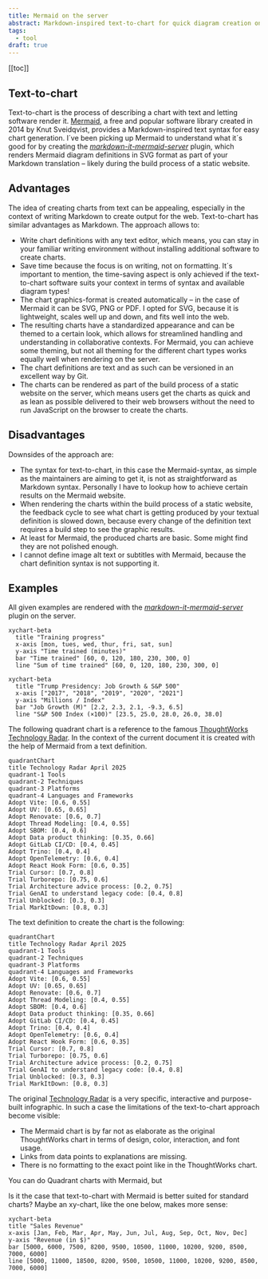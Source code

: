 ```yaml
---
title: Mermaid on the server
abstract: Markdown-inspired text-to-chart for quick diagram creation on the server with the [<cite>markdown-it-mermaid-server</cite>](https://www.npmjs.com/package/markdown-it-mermaid-server) plugin.
tags:
  - tool
draft: true
---
```

[[toc]]

## Text-to-chart

Text-to-chart is the process of describing a chart with text and letting software render it. [Mermaid](https://mermaid.js.org), a free and popular software library created in 2014 by Knut Sveidqvist, provides a Markdown-inspired text syntax for easy chart generation.  I´ve been picking up Mermaid to understand what it´s good for by creating the [<cite>markdown-it-mermaid-server</cite>](https://www.npmjs.com/package/markdown-it-mermaid-server) plugin, which renders Mermaid diagram definitions in SVG format as part of your Markdown translation – likely during the build process of a static website.

## Advantages
The idea of creating charts from text can be appealing, especially in the context of writing Markdown to create output for the web. Text-to-chart has similar advantages as Markdown. The approach allows to:
- Write chart definitions with any text editor, which means, you can stay in your familiar writing environment without installing additional software to create charts. 
- Save time because the focus is on writing, not on formatting. It´s important to mention, the time-saving aspect is only achieved if the text-to-chart software suits your context in terms of syntax and available diagram types!
- The chart graphics-format is created automatically – in the case of Mermaid it can be SVG, PNG or PDF. I opted for SVG, because it is lightweight, scales well up and down, and fits well into the web.
- The resulting charts have a standardized appearance and can be themed to a certain look, which allows for streamlined handling and understanding in collaborative contexts. For Mermaid, you can achieve some theming, but not all theming for the different chart types works equally well when rendering on the server.
- The chart definitions are text and as such can be versioned in an excellent way by Git.
- The charts can be rendered as part of the build process of a static website on the server, which means users get the charts as quick and as lean as possible delivered to their web browsers without the need to run JavaScript on the browser to create the charts.

## Disadvantages
Downsides of the approach are:
- The syntax for text-to-chart, in this case the Mermaid-syntax, as simple as the maintainers are aiming to get it, is not as straightforward as Markdown syntax. Personally I have to lookup how to achieve  certain results on the Mermaid website.
- When rendering the charts within the build process of a static website, the feedback cycle to see what chart is getting produced by your textual definition is slowed down, because every change of the definition text requires a build step to see the graphic results.
- At least for Mermaid, the produced charts are basic. Some might find they are not polished enough.
- I cannot define image alt text or subtitles with Mermaid, because the chart definition syntax is not supporting it.


## Examples 

All given examples are rendered with the [<cite>markdown-it-mermaid-server</cite>](https://www.npmjs.com/package/markdown-it-mermaid-server) plugin on the server.


```mermaid
xychart-beta
  title "Training progress"
  x-axis [mon, tues, wed, thur, fri, sat, sun]
  y-axis "Time trained (minutes)" 
  bar "Time trained" [60, 0, 120, 180, 230, 300, 0]
  line "Sum of time trained" [60, 0, 120, 180, 230, 300, 0]
```

```mermaid
xychart-beta
  title "Trump Presidency: Job Growth & S&P 500"
  x-axis ["2017", "2018", "2019", "2020", "2021"]
  y-axis "Millions / Index" 
  bar "Job Growth (M)" [2.2, 2.3, 2.1, -9.3, 6.5]
  line "S&P 500 Index (×100)" [23.5, 25.0, 28.0, 26.0, 38.0]

```

The following quadrant chart is a reference to the famous [ThoughtWorks Technology Radar](https://www.thoughtworks.com/radar). In the context of the current document it is created with the help of Mermaid from a text definition.

```mermaid
quadrantChart
title Technology Radar April 2025
quadrant-1 Tools
quadrant-2 Techniques
quadrant-3 Platforms
quadrant-4 Languages and Frameworks
Adopt Vite: [0.6, 0.55]
Adopt UV: [0.65, 0.65]
Adopt Renovate: [0.6, 0.7]
Adopt Thread Modeling: [0.4, 0.55]
Adopt SBOM: [0.4, 0.6]
Adopt Data product thinking: [0.35, 0.66]
Adopt GitLab CI/CD: [0.4, 0.45]
Adopt Trino: [0.4, 0.4]
Adopt OpenTelemetry: [0.6, 0.4]
Adopt React Hook Form: [0.6, 0.35]
Trial Cursor: [0.7, 0.8]
Trial Turborepo: [0.75, 0.6]
Trial Architecture advice process: [0.2, 0.75]
Trial GenAI to understand legacy code: [0.4, 0.8]
Trial Unblocked: [0.3, 0.3]
Trial MarkItDown: [0.8, 0.3]
```

The text definition to create the chart is the following:

```
quadrantChart
title Technology Radar April 2025
quadrant-1 Tools
quadrant-2 Techniques
quadrant-3 Platforms
quadrant-4 Languages and Frameworks
Adopt Vite: [0.6, 0.55]
Adopt UV: [0.65, 0.65]
Adopt Renovate: [0.6, 0.7]
Adopt Thread Modeling: [0.4, 0.55]
Adopt SBOM: [0.4, 0.6]
Adopt Data product thinking: [0.35, 0.66]
Adopt GitLab CI/CD: [0.4, 0.45]
Adopt Trino: [0.4, 0.4]
Adopt OpenTelemetry: [0.6, 0.4]
Adopt React Hook Form: [0.6, 0.35]
Trial Cursor: [0.7, 0.8]
Trial Turborepo: [0.75, 0.6]
Trial Architecture advice process: [0.2, 0.75]
Trial GenAI to understand legacy code: [0.4, 0.8]
Trial Unblocked: [0.3, 0.3]
Trial MarkItDown: [0.8, 0.3]
```

The original [Technology Radar](https://www.thoughtworks.com/radar) is a very specific, interactive and purpose-built infographic. In such a case the limitations of the text-to-chart approach become visible:
- The Mermaid chart is by far not as elaborate as the original ThoughtWorks chart in terms of design, color, interaction, and font usage.
- Links from data points to explanations are missing.
- There is no formatting to the exact point like in the ThoughtWorks chart.

You can do Quadrant charts with Mermaid, but 

Is it the case that text-to-chart with Mermaid is better suited for standard charts? Maybe an xy-chart, like the one below, makes more sense:

```mermaid
xychart-beta
title "Sales Revenue"
x-axis [Jan, Feb, Mar, Apr, May, Jun, Jul, Aug, Sep, Oct, Nov, Dec]
y-axis "Revenue (in $)" 
bar [5000, 6000, 7500, 8200, 9500, 10500, 11000, 10200, 9200, 8500, 7000, 6000]
line [5000, 11000, 18500, 8200, 9500, 10500, 11000, 10200, 9200, 8500, 7000, 6000]
```
